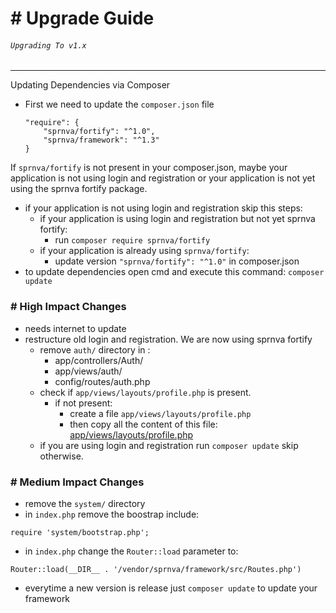 # # Upgrade Guide
###### `Upgrading To v1.x`
---
Updating Dependencies via Composer
- First we need to update the `composer.json` file
    ```
    "require": {
        "sprnva/fortify": "^1.0",
        "sprnva/framework": "^1.3"
    }
    ```

If `sprnva/fortify` is not present in your composer.json, maybe your application is not using login and registration or your application is not yet using the sprnva fortify package.

- if your application is not using login and registration skip this steps:
    - if your application is using login and registration but not yet sprnva fortify:
        - run `composer require sprnva/fortify`
    - if your application is already using `sprnva/fortify`:
        - update version `"sprnva/fortify": "^1.0"` in composer.json
- to update dependencies open cmd and execute this command: `composer update`

### # High Impact Changes
- needs internet to update
- restructure old login and registration. We are now using sprnva fortify
    - remove `auth/` directory in :
        - app/controllers/Auth/
        - app/views/auth/
        - config/routes/auth.php
    - check if `app/views/layouts/profile.php` is present.
        - if not present:
            - create a file `app/views/layouts/profile.php`
            - then copy all the content of this file: [app/views/layouts/profile.php](https://github.com/sprnva/sprnva/blob/master/app/views/layouts/profile.php)
    - if you are using login and registration run `composer update` skip otherwise.

### # Medium Impact Changes
- remove the `system/` directory
- in `index.php` remove the boostrap include:
```
require 'system/bootstrap.php';
```
- in `index.php` change the `Router::load` parameter to:
```
Router::load(__DIR__ . '/vendor/sprnva/framework/src/Routes.php')
```
- everytime a new version is release just `composer update` to update your framework
